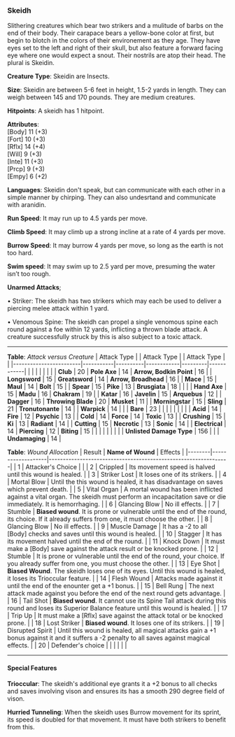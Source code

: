 ### Skeidh
Slithering creatures which bear two strikers and a mulitude of barbs on the end of their body. Their carapace bears a yellow-bone color at first, but begin to blotch in the colors of their environement as they age. They have eyes set to the left and right of their skull, but also feature a forward facing eye where one would expect a snout. Their nostrils are atop their head. The plural is Skeidin.

**Creature Type**: Skeidin are Insects.

**Size**: Skeidin are between 5-6 feet in height, 1.5-2 yards in length. They can weigh between 145 and 170 pounds. They are medium creatures.

**Hitpoints**: A skeidh has 1 hitpoint.

**Attributes**:  
[Body] 11 (+3)  
[Fort] 10 (+3)  
[Rflx] 14 (+4)  
[Will] 9 (+3)  
[Inte] 11 (+3)  
[Prcp] 9 (+3)  
[Empy] 6 (+2)  

**Languages**: Skeidin don't speak, but can communicate with each other in a simple manner by chirping. They can also undesrtand and communicate with aranidin.

**Run Speed**: It may run up to 4.5 yards per move.

**Climb Speed**: It may climb up a strong incline at a rate of 4 yards per move.

**Burrow Speed**: It may burrow 4 yards per move, so long as the earth is not too hard.

**Swim speed**: It may swim up to 2.5 yard per move, presuming the water isn’t too rough.

**Unarmed Attacks**;

 • Striker: The skeidh has two strikers which may each be used to deliver a piercing melee attack within 1 yard.

 • Venomous Spine: The skeidh can propel a single venomous spine each round against a foe within 12 yards, inflicting a thrown blade attack. A creature successfully struck by this is also subject to a toxic attack.

---------------------

**Table**: *Attack versus Creature*
| Attack Type            |           | Attack Type  |        | Attack Type |         |
|------------------------|-----------|----------|------------|---------|------------|
|                        |          |            |         |            |         |
| **Club**                   | 20     | **Pole Axe**         | 14    | **Arrow, Bodkin Point**    | 16    |
| **Longsword**              | 15     | **Greatsword**       | 14    | **Arrow, Broadhead**       | 16    |
| **Mace**                   | 15     | **Maul**             | 14    | **Bolt** | 15    |
| **Spear**                  | 15     | **Pike**             | 13    | **Brusgiata** | 18     |  |     |
| **Hand Axe**               | 15     | **Madu**             | 16    | **Chakram** | 19    |
| **Katar**                  | 16     | **Javelin**          | 15    | **Arquebus** | 12    |
| **Dagger**                 | 16     | **Throwing Blade**   | 20    | **Musket** | 11    |
| **Morningstar**            | 15     | **Sling**            | 21    | **Tronutonante** | 14    |
| **Warpick**                | 14     |                      |       |  **Bare**     | 23  |
|                        |           |          |            |         |            |
| **Acid**                   | 14     | **Fire** | 12     | **Psychic** | 13     |
| **Cold**                   | 14     | **Force** | 14     | **Toxic**  | 13     |
| **Crushing**               | 15     | **Ki** | 13     | **Radiant** | 14     |
| **Cutting**                | 15     | **Necrotic** | 13     | **Sonic** | 14    |
| **Electrical**             | 14     | **Piercing** | 12     | **Biting** | 15    |
|                            |        |              |        |            |       |
| **Unlisted Damage Type** | 156 |    |     | **Undamaging** | 14 |

**Table**: *Wound Allocation*
| Result | **Name of Wound** | Effects                                                        |
|--------|-------------------|----------------------------------------------------------------|
|   1    | Attacker's Choice |                                                                |
|   2    | Crippled          | Its movement speed is halved until this wound is healed.      |
|   3    | Striker Lost      | It loses one of its strikers. |
|   4    | Mortal Blow       | Until the this wound is healed, it has disadvantage on saves which prevent death. |
|   5    | Vital Organ       | A mortal wound has been inflicted against a vital organ. The skeidh must perform an incapacitation save or die immediately. It is hemorrhaging. |
|   6    | Glancing Blow     | No ill effects. |
|   7    | Stumble           | **Biased wound**. It is prone or vulnerable until the end of the round, its choice. If it already suffers from one, it must choose the other. |
|   8    | Glancing Blow     | No ill effects.                                     |
|   9    | Muscle Damage     | It has a -2 to all [Body] checks and saves until this wound is healed. |
|   10   | Stagger           | It has its movement halved until the end of the round. |
|   11   | Knock Down        | It must make a [Body] save against the attack result or be knocked prone. |
|   12   | Stumble           | It is prone or vulnerable until the end of the round, your choice. If you already suffer from one, you must choose the other. |
|   13   | Eye Shot          | **Biased Wound**. The skeidh loses one of its eyes. Until this wound is healed, it loses its Trioccular feature. |
|   14   | Flesh Wound       | Attacks made against it until the end of the enounter get a +1 bonus. |
|   15   | Bell Rung         | The next attack made against you before the end of the next round gets advantage.  |
|   16   | Tail Shot         | **Biased wound**. It cannot use its Spine Tail attack during this round and loses its Superior Balance feature until this wound is healed. |
|   17   | Trip Up           | It must make a [Rflx] save against the attack total or be knocked prone.                                  |
|   18   | Lost Striker      | **Biased wound**. It loses one of its strikers. |
|   19   | Disrupted Spirit  | Until this wound is healed, all magical attacks gain a +1 bonus against it and it suffers a -2 penalty to all saves against magical effects. |
|   20   | Defender's choice |                                   |
|        |                                                |                                   |

---------------------

#### Special Features

**Trioccular**: The skeidh's additional eye grants it a +2 bonus to all checks and saves involving vison and ensures its has a smooth 290 degree field of vison.

**Hurried Tunneling**: When the skeidh uses Burrow movement for its sprint, its speed is doubled for that movement. It must have both strikers to benefit from this.
